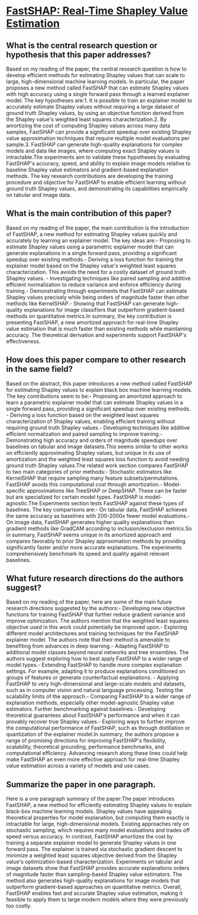 # [FastSHAP: Real-Time Shapley Value Estimation](https://arxiv.org/abs/2107.07436)

## What is the central research question or hypothesis that this paper addresses?

Based on my reading of the paper, the central research question is how to develop efficient methods for estimating Shapley values that can scale to large, high-dimensional machine learning models. In particular, the paper proposes a new method called FastSHAP that can estimate Shapley values with high accuracy using a single forward pass through a learned explainer model. The key hypotheses are:1. It is possible to train an explainer model to accurately estimate Shapley values without requiring a large dataset of ground truth Shapley values, by using an objective function derived from the Shapley value's weighted least squares characterization.2. By amortizing the cost of computing Shapley values across many data samples, FastSHAP can provide a significant speedup over existing Shapley value approximation techniques that require multiple model evaluations per sample.3. FastSHAP can generate high-quality explanations for complex models and data like images, where computing exact Shapley values is intractable.The experiments aim to validate these hypotheses by evaluating FastSHAP's accuracy, speed, and ability to explain image models relative to baseline Shapley value estimators and gradient-based explanation methods. The key research contributions are developing the training procedure and objective for FastSHAP to enable efficient learning without ground truth Shapley values, and demonstrating its capabilities empirically on tabular and image data.


## What is the main contribution of this paper?

Based on my reading of the paper, the main contribution is the introduction of FastSHAP, a new method for estimating Shapley values quickly and accurately by learning an explainer model. The key ideas are:- Proposing to estimate Shapley values using a parametric explainer model that can generate explanations in a single forward pass, providing a significant speedup over existing methods.- Deriving a loss function for training the explainer model based on the Shapley value's weighted least squares characterization. This avoids the need for a costly dataset of ground truth Shapley values. - Investigating techniques like paired sampling and additive efficient normalization to reduce variance and enforce efficiency during training.- Demonstrating through experiments that FastSHAP can estimate Shapley values precisely while being orders of magnitude faster than other methods like KernelSHAP.- Showing that FastSHAP can generate high-quality explanations for image classifiers that outperform gradient-based methods on quantitative metrics.In summary, the key contribution is presenting FastSHAP, a new amortized approach for real-time Shapley value estimation that is much faster than existing methods while maintaining accuracy. The theoretical derivation and experiments support FastSHAP's effectiveness.


## How does this paper compare to other research in the same field?

Based on the abstract, this paper introduces a new method called FastSHAP for estimating Shapley values to explain black box machine learning models. The key contributions seem to be:- Proposing an amortized approach to learn a parametric explainer model that can estimate Shapley values in a single forward pass, providing a significant speedup over existing methods. - Deriving a loss function based on the weighted least squares characterization of Shapley values, enabling efficient training without requiring ground truth Shapley values.- Developing techniques like additive efficient normalization and paired sampling to improve training.- Demonstrating high accuracy and orders of magnitude speedups over baselines on tabular and image datasets.This seems similar to other works on efficiently approximating Shapley values, but unique in its use of amortization and the weighted least squares loss function to avoid needing ground truth Shapley values.The related work section compares FastSHAP to two main categories of prior methods:- Stochastic estimators like KernelSHAP that require sampling many feature subsets/permutations. FastSHAP avoids this computational cost through amortization.- Model-specific approximations like TreeSHAP or DeepSHAP. These can be faster but are specialized for certain model types. FastSHAP is model-agnostic.The Experiments section tests FastSHAP against these types of baselines. The key comparisons are:- On tabular data, FastSHAP achieves the same accuracy as baselines with 200-2000x fewer model evaluations.- On image data, FastSHAP generates higher quality explanations than gradient methods like GradCAM according to inclusion/exclusion metrics.So in summary, FastSHAP seems unique in its amortized approach and compares favorably to prior Shapley approximation methods by providing significantly faster and/or more accurate explanations. The experiments comprehensively benchmark its speed and quality against relevant baselines.


## What future research directions do the authors suggest?

Based on my reading of the paper, here are some of the main future research directions suggested by the authors:- Developing new objective functions for training FastSHAP that further reduce gradient variance and improve optimization. The authors mention that the weighted least squares objective used in this work could potentially be improved upon.- Exploring different model architectures and training techniques for the FastSHAP explainer model. The authors note that their method is amenable to benefiting from advances in deep learning.- Adapting FastSHAP to additional model classes beyond neural networks and tree ensembles. The authors suggest exploring how to best apply FastSHAP to a wider range of model types.- Extending FastSHAP to handle more complex explanation settings. For example, adapting it to produce explanations conditioned on groups of features or generate counterfactual explanations. - Applying FastSHAP to very high-dimensional and large-scale models and datasets, such as in computer vision and natural language processing. Testing the scalability limits of the approach.- Comparing FastSHAP to a wider range of explanation methods, especially other model-agnostic Shapley value estimators. Further benchmarking against baselines.- Developing theoretical guarantees about FastSHAP's performance and when it can provably recover true Shapley values.- Exploring ways to further improve the computational performance of FastSHAP, such as through distillation or quantization of the explainer model.In summary, the authors propose a range of promising directions for improving FastSHAP's flexibility, scalability, theoretical grounding, performance benchmarks, and computational efficiency. Advancing research along these lines could help make FastSHAP an even more effective approach for real-time Shapley value estimation across a variety of models and use cases.


## Summarize the paper in one paragraph.

Here is a one paragraph summary of the paper:The paper introduces FastSHAP, a new method for efficiently estimating Shapley values to explain black-box machine learning models. Shapley values have appealing theoretical properties for model explanation, but computing them exactly is intractable for large, high-dimensional models. Existing approaches rely on stochastic sampling, which requires many model evaluations and trades off speed versus accuracy. In contrast, FastSHAP amortizes the cost by training a separate explainer model to generate Shapley values in one forward pass. The explainer is trained via stochastic gradient descent to minimize a weighted least squares objective derived from the Shapley value's optimization-based characterization. Experiments on tabular and image datasets show that FastSHAP provides accurate explanations orders of magnitude faster than sampling-based Shapley value estimators. The method also generates high-quality explanations for image models that outperform gradient-based approaches on quantitative metrics. Overall, FastSHAP enables fast and accurate Shapley value estimation, making it feasible to apply them to large modern models where they were previously too costly.
